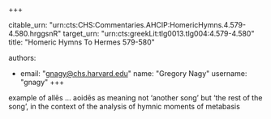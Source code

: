 +++


citable_urn: "urn:cts:CHS:Commentaries.AHCIP:HomericHymns.4.579-4.580.hrggsnR"
target_urn: "urn:cts:greekLit:tlg0013.tlg004:4.579-4.580"
title: "Homeric Hymns To Hermes 579-580"

authors:
- email: "gnagy@chs.harvard.edu"
  name: "Gregory Nagy"
  username: "gnagy"
+++

<p>example of allēs … aoidēs as meaning not ‘another song’ but ‘the rest of the song’, in the context of the analysis of hymnic moments of metabasis</p>
